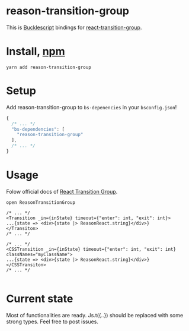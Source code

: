 # reason-transition-group

This is [Bucklescript](https://bucklescript.github.io/) bindings for [react-transition-group](https://github.com/reactjs/react-transition-group).

# Install, [npm](https://www.npmjs.com/package/@ahrefs/bs-recharts)

```
yarn add reason-transition-group
```

# Setup

Add reason-transition-group to `bs-depenencies` in your `bsconfig.json`!

```js
{
  /* ... */
  "bs-dependencies": [
    "reason-transition-group"
  ],
  /* ... */
}
```

# Usage

Folow official docs of [React Transition Group](https://reactcommunity.org/react-transition-group/).

```
open ReasonTransitionGroup

/* ... */
<Transition _in={inState} timeout={"enter": int, "exit": int}>
...{state => <div>{state |> ReasonReact.string}</div>}
</Transiton>
/* ... */

/* ... */
<CSSTransition _in={inState} timeout={"enter": int, "exit": int} classNames="myClassName">
...{state => <div>{state |> ReasonReact.string}</div>}
</CSSTransiton>
/* ... */


```

# Current state

Most of functionalities are ready.
Js.t({..}) should be replaced with some strong types.
Feel free to post issues.
